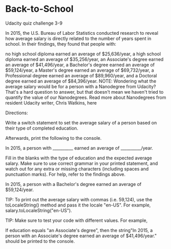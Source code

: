 # Back-to-School
Udacity quiz challenge 3-9 

In 2015, the U.S. Bureau of Labor Statistics conducted research to reveal how average salary is directly related to the number of years spent in school. In their findings, they found that people with:

no high school diploma earned an average of $25,636/year,
a high school diploma earned an average of $35,256/year,
an Associate's degree earned an average of $41,496/year,
a Bachelor's degree earned an average of $59,124/year,
a Master's degree earned an average of $69,732/year,
a Professional degree earned an average of $89,960/year,
and a Doctoral degree earned an average of $84,396/year.
NOTE: Wondering what the average salary would be for a person with a Nanodegree from Udacity? That's a hard question to answer, but that doesn't mean we haven't tried to quantify the value of our Nanodegrees. Read more about Nanodegrees from resident Udacity writer, Chris Watkins, here

Directions:

Write a switch statement to set the average salary of a person based on their type of completed education.

Afterwards, print the following to the console.

In 2015, a person with __________ earned an average of __________/year.

Fill in the blanks with the type of education and the expected average salary. Make sure to use correct grammar in your printed statement, and watch out for any extra or missing characters (including spaces and punctuation marks). For help, refer to the findings above.

In 2015, a person with a Bachelor's degree earned an average of $59,124/year.

TIP: To print out the average salary with commas (i.e. 59,124), use the toLocaleString() method and pass it the locale "en-US". For example, salary.toLocaleString("en-US").

TIP: Make sure to test your code with different values. For example,

If education equals "an Associate's degree", then the string"In 2015, a person with an Associate's degree earned an average of $41,496/year." should be printed to the console.
